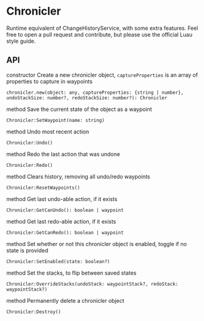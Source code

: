 # Chronicler
Runtime equivalent of ChangeHistoryService, with some extra features. Feel free to open a pull request and contribute, but please use the official Luau style guide.

## API
constructor Create a new chronicler object, `captureProperties` is an array of properties to capture in waypoints
```
chronicler.new(object: any, captureProperties: {string | number}, undoStackSize: number?, redoStackSize: number?): Chronicler 
```

method Save the current state of the object as a waypoint
```
Chronicler:SetWaypoint(name: string) 
```
method Undo most recent action
```
Chronicler:Undo()
```
method Redo the last action that was undone
```
Chronicler:Redo()
```
method Clears history, removing all undo/redo waypoints
```
Chronicler:ResetWaypoints()
```
method Get last undo-able action, if it exists
```
Chronicler:GetCanUndo(): boolean | waypoint
```
method Get last redo-able action, if it exists
```
Chronicler:GetCanRedo(): boolean | waypoint
```
method Set whether or not this chronicler object is enabled, toggle if no state is provided
```
Chronicler:SetEnabled(state: boolean?)
```
method Set the stacks, to flip between saved states
```
Chronicler:OverrideStacks(undoStack: waypointStack?, redoStack: waypointStack?)
```
method Permanently delete a chronicler object
```
Chronicler:Destroy()
```
